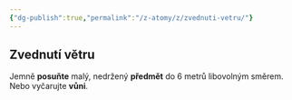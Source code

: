 ```yaml
---
{"dg-publish":true,"permalink":"/z-atomy/z/zvednuti-vetru/"}
---
```


## Zvednutí větru

Jemně **posuňte** malý, nedržený **předmět** do 6 metrů libovolným směrem.
Nebo vyčarujte **vůni**.